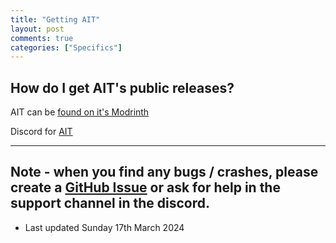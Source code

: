 ```yaml
---
title: "Getting AIT"
layout: post
comments: true
categories: ["Specifics"]
---
```

## How do I get AIT's public releases?

AIT can be [found on it's Modrinth](https://modrinth.com/mod/ait)

Discord for [AIT](https://discord.gg/D5Et6Ux7BS)

---

## Note - when you find any bugs / crashes, please create a [GitHub Issue](https://github.com/Loqor/ait/issues/new) or ask for help in the support channel in the discord.

- Last updated Sunday 17th March 2024